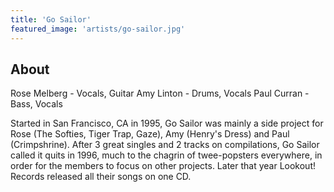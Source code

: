```yaml
---
title: 'Go Sailor'
featured_image: 'artists/go-sailor.jpg'
---
```


## About

Rose Melberg - Vocals, Guitar
Amy Linton - Drums, Vocals
Paul Curran - Bass, Vocals

Started in San Francisco, CA in 1995, Go Sailor was mainly a side project for Rose (The Softies, Tiger Trap, Gaze), Amy (Henry's Dress) and Paul (Crimpshrine). After 3 great singles and 2 tracks on compilations, Go Sailor called it quits in 1996, much to the chagrin of twee-popsters everywhere, in order for the members to focus on other projects. Later that year Lookout! Records released all their songs on one CD.

